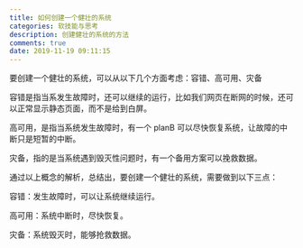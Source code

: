 ```yaml
---
title: 如何创建一个健壮的系统
categories: 软技能与思考
description: 创建健壮的系统的方法
comments: true
date: 2019-11-19 09:11:15
---
```


要创建一个健壮的系统，可以从以下几个方面考虑：容错、高可用、灾备

容错是指当系发生故障时，还可以继续的运行，比如我们网页在断网的时候，还可以正常显示静态页面，而不是给到白屏。

高可用，是指当系统发生故障时，有一个 planB 可以尽快恢复系统，让故障的中断只是短暂的中断。

灾备，指的是当系统遇到毁灭性问题时，有一个备用方案可以挽救数据。

通过以上概念的解析，总结出，要创建一个健壮的系统，需要做到以下三点：

容错：发生故障时，可以让系统继续运行。

高可用：系统中断时，尽快恢复。

灾备：系统毁灭时，能够抢救数据。
